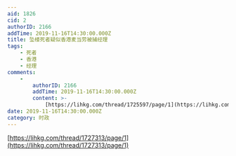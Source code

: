 ```yaml
---
aid: 1826
cid: 2
authorID: 2166
addTime: 2019-11-16T14:30:00.000Z
title: 坠楼死者疑似香港麦当劳被捕经理
tags:
    - 死者
    - 香港
    - 经理
comments:
    -
        authorID: 2166
        addTime: 2019-11-16T14:30:00.000Z
        content: >-
            [https://lihkg.com/thread/1725597/page/1](https://lihkg.com/thread/1725597/page/1)
date: 2019-11-16T14:30:00.000Z
category: 时政
---
```


[https://lihkg.com/thread/1727313/page/1](https://lihkg.com/thread/1727313/page/1)
